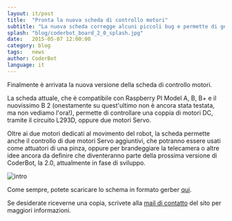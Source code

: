 ```yaml
---
layout: it/post
title:  "Pronta la nuova scheda di controllo motori"
subtitle: "La nuova scheda corregge alcuni piccoli bug e permette di gestire motori DC e Servo"
splash: "blog/coderbot_board_2_0_splash.jpg"
date:   2015-05-07 12:00:00
category: blog
tags:   news
author: CoderBot
language: it
---
```

Finalmente è arrivata la nuova versione della scheda di controllo motori.

La scheda attuale, che è compatibile con Raspberry PI Model A, B, B+ e il nuovissimo B 2 (onestamente su quest'ultimo non è ancora stata testata, ma non vediamo l'ora!), permette di controllare una coppia di motori DC, tramite il circuito L293D, oppure due motori Servo.

Oltre ai due motori dedicati al movimento del robot, la scheda permette anche il controllo di due motori Servo aggiuntivi, che potranno essere usati come attuatori di una pinza, oppure per brandeggiare la telecamera o altre idee ancora da definire che diventeranno parte della prossima versione di CoderBot, la 2.0, attualmente in fase di sviluppo.

![intro]({{site.baseurl}}/img/blog/coderbot_board_2_0_1.jpg)

Come sempre, potete scaricare lo schema in formato gerber [qui][pcb].

Se desiderate riceverne una copia, scrivete alla [mail di contatto][contact] del sito per maggiori informazioni.

[pcb]: {{site.baseurl}}http://123d.circuits.io/circuits/412909-coderbot-motor-shield-servo-dc-combo#pcb
[contact]: mailto:info@coderbot.org